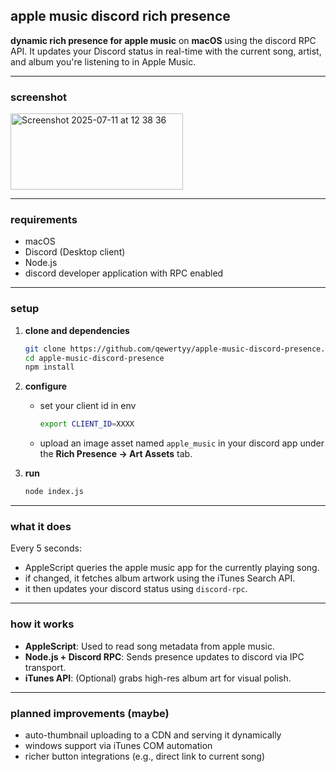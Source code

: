 ## apple music discord rich presence

**dynamic rich presence for apple music** on **macOS** using the discord RPC API.
It updates your Discord status in real-time with the current song, artist, and album you're listening to in Apple Music.

---

### screenshot
<img width="276" height="122" alt="Screenshot 2025-07-11 at 12 38 36" src="https://github.com/user-attachments/assets/0da23cfd-a92f-4b6a-981f-e776341ff7da" />

---

### requirements

- macOS
- Discord (Desktop client)
- Node.js
- discord developer application with RPC enabled

---

### setup

1. **clone and dependencies**

   ```bash
   git clone https://github.com/qewertyy/apple-music-discord-presence.git
   cd apple-music-discord-presence
   npm install
   ```

2. **configure**

   - set your client id in env
     ```bash
     export CLIENT_ID=XXXX
     ```
   - upload an image asset named `apple_music` in your discord app under the **Rich Presence → Art Assets** tab.

3. **run**

   ```bash
   node index.js
   ```

---

### what it does

Every 5 seconds:

- AppleScript queries the apple music app for the currently playing song.
- if changed, it fetches album artwork using the iTunes Search API.
- it then updates your discord status using `discord-rpc`.

---

### how it works

- **AppleScript**: Used to read song metadata from apple music.
- **Node.js + Discord RPC**: Sends presence updates to discord via IPC transport.
- **iTunes API**: (Optional) grabs high-res album art for visual polish.

---

### planned improvements (maybe)

- auto-thumbnail uploading to a CDN and serving it dynamically
- windows support via iTunes COM automation
- richer button integrations (e.g., direct link to current song)
